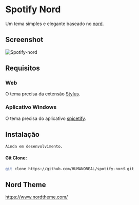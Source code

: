 # Spotify Nord
Um tema simples e elegante baseado no [nord](https://www.nordtheme.com/).

## Screenshot

![Spotify-nord]()

## Requisitos
### Web
O tema precisa da extensão [Stylus](https://chrome.google.com/webstore/detail/stylus/clngdbkpkpeebahjckkjfobafhncgmne).

### Aplicativo Windows
O tema precisa do aplicativo [spicetify](https://github.com/khanhas/spicetify-cli).

## Instalação 

```txt
Ainda em desenvolvimento.
```
#### Git Clone:
```bash
git clone https://github.com/HUMANOREAL/spotify-nord.git
```

## Nord Theme

https://www.nordtheme.com/
